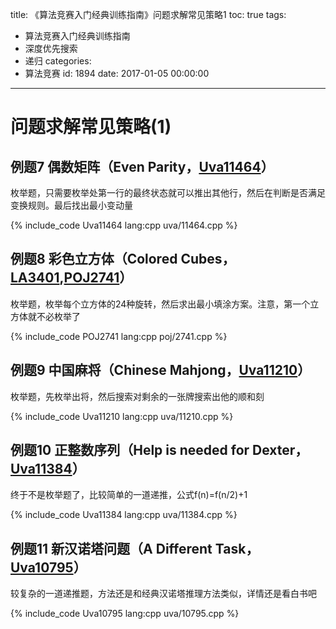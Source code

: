 title: 《算法竞赛入门经典训练指南》问题求解常见策略1
toc: true
tags:
  - 算法竞赛入门经典训练指南
  - 深度优先搜索
  - 递归
categories:
  - 算法竞赛
id: 1894
date: 2017-01-05 00:00:00
---

# 问题求解常见策略(1)

## 例题7 偶数矩阵（Even Parity，[Uva11464](http://uva.onlinejudge.org/index.php?option=com_onlinejudge&Itemid=8&page=show_problem&problem=2459 "11464 - Even Parity")）

枚举题，只需要枚举处第一行的最终状态就可以推出其他行，然后在判断是否满足变换规则。最后找出最小变动量

{% include_code Uva11464 lang:cpp uva/11464.cpp %}

<!--more-->

## 例题8 彩色立方体（Colored Cubes，[LA3401](https://icpcarchive.ecs.baylor.edu/index.php?option=com_onlinejudge&Itemid=8&page=show_problem&problem=1402 "3401 - Colored Cubes"),[POJ2741](http://poj.org/problem?id=2741 "POJ2741 - Colored Cubes")）

枚举题，枚举每个立方体的24种旋转，然后求出最小填涂方案。注意，第一个立方体就不必枚举了

{% include_code POJ2741 lang:cpp poj/2741.cpp %}

## 例题9 中国麻将（Chinese Mahjong，[Uva11210](http://uva.onlinejudge.org/index.php?option=com_onlinejudge&Itemid=8&page=show_problem&problem=2151 "11210 - Chinese Mahjong")）

枚举题，先枚举出将，然后搜索对剩余的一张牌搜索出他的顺和刻

{% include_code Uva11210 lang:cpp uva/11210.cpp %}

## 例题10 正整数序列（Help is needed for Dexter，[Uva11384](http://uva.onlinejudge.org/index.php?option=com_onlinejudge&Itemid=8&page=show_problem&problem=2379 "11384 - Help is needed for Dexter")）

终于不是枚举题了，比较简单的一道递推，公式f(n)=f(n/2)+1

{% include_code Uva11384 lang:cpp uva/11384.cpp %}

## 例题11 新汉诺塔问题（A Different Task，[Uva10795](http://uva.onlinejudge.org/index.php?option=com_onlinejudge&Itemid=8&page=show_problem&problem=1736 "10795 - A Different Task")）

较复杂的一道递推题，方法还是和经典汉诺塔推理方法类似，详情还是看白书吧

{% include_code Uva10795 lang:cpp uva/10795.cpp %}